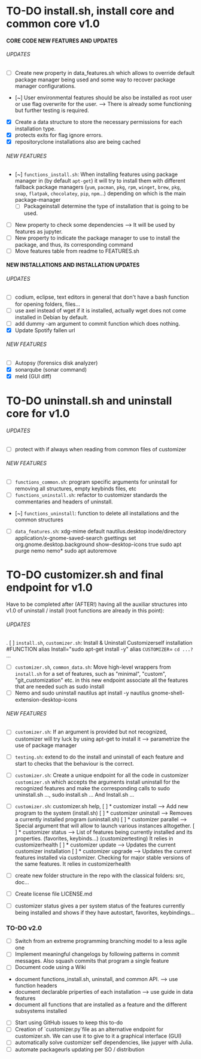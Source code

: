 # TO-DO install.sh, install core and common core v1.0


#### CORE CODE NEW FEATURES AND UPDATES
###### UPDATES
- [ ] Create new property in data_features.sh which allows to override default package manager being used and some way to recover package manager configurations.
- [~] User environmental features should be also be installed as root user or use flag overwrite for the user. --> There is already some functioning but further testing is required.
- [x] Create a data structure to store the necessary permissions for each installation type.
- [x] protects exits for flag ignore errors.
- [x] repositoryclone installations also are being cached

###### NEW FEATURES
- [~] `functions_install.sh`: When installing features using package manager in  (by default `apt-get`) it will try to install them with different fallback package managers (`yum`, `pacman`, `pkg`, `rpm`, `winget`, `brew`, `pkg`, `snap`, `flatpak`, `chocolatey`, `pip`, `npm`...) depending on which is the main package-manager
  * [ ] Packageinstall determine the type of installation that is going to be used. 
- [ ] New property to check some dependencies --> It will be used by features as jupyter. 
- [ ] New property to indicate the package manager to use to install the package, and thus, its corresponding command
- [ ] Move features table from readme to FEATURES.sh

#### NEW INSTALLATIONS AND INSTALLATION UPDATES
###### UPDATES
- [ ] codium, eclipse, text editors in general that don't have a bash function for opening folders, files...
- [ ] use axel instead of wget if it is installed, actually wget does not come installed in Debian by default.
- [ ] add dummy -am argument to commit function which does nothing.
- [x] Update Spotify fallen url

###### NEW FEATURES
- [ ] Autopsy (forensics disk analyzer)
- [x] sonarqube (sonar command)
- [x] meld (GUI diff)

# TO-DO uninstall.sh and uninstall core for v1.0
###### UPDATES
- [ ] protect with if always when reading from common files of customizer

###### NEW FEATURES
- [ ] `functions_common.sh`: program specific arguments for uninstall for removing all structures, empty keybinds files, etc
- [ ] `functions_uninstall.sh`: refactor to customizer standards the commentaries and headers of uninstall.
- [~] `functions_uninstall`: function to delete all installations and the common structures
- [ ] `data_features.sh`: xdg-mime default nautilus.desktop inode/directory application/x-gnome-saved-search
gsettings set org.gnome.desktop.background show-desktop-icons true
sudo apt purge nemo nemo*
sudo apt autoremove  


# TO-DO customizer.sh and final endpoint for v1.0
Have to be completed after (AFTER!) having all the auxiliar structures into v1.0 of uninstall / install (root functions are already in this point):
###### UPDATES
. [ ] `install.sh`, `customizer.sh`: Install & Uninstall Customizerself installation #FUNCTION alias Install="sudo apt-get install -y" alias `CUSTOMIZER`= `cd ...?` ...
- [ ] `customizer.sh`, `common_data.sh`: Move high-level wrappers from `install.sh` for a set of features, such as "minimal", "custom", "git_customization" etc. in this new endpoint associate all the features that are needed such as sudo install 
- [ ]  Nemo and sudo uninstall nautilus   apt install -y nautilus gnome-shell-extension-desktop-icons

###### NEW FEATURES
- [ ] `customizer.sh`: If an argument is provided but not recognized, customizer will try luck by using apt-get to install it --> parametrize the use of package manager
- [ ] `testing.sh`: extend to do the install and uninstall of each feature and start to checks that the behaviour is the correct.
- [ ] `customizer.sh`: Create a unique endpoint for all the code in customizer `customizer.sh` which accepts the arguments install uninstall for the recognized features and make the corresponding calls to sudo uninstall.sh ..., sudo install.sh ... And Install.sh ...
- [ ] `customizer.sh`: customizer.sh help, 
  [ ] * customizer install --> Add new program to the system (install.sh)
  [ ] * customizer uninstall --> Removes a currently installed program (uninstall.sh)
  [ ] * customizer parallel --> Special argument that will allow to launch various instances alltogether.
  [ ] * customizer status --> List of features being currently installed and its properties. (favorites, keybinds...) (customizertesting) It relies in customizerhealth
  [ ] * customizer update --> Updates the current customizer installation
  [ ] * customizer upgrade --> Updates the current features installed via customizer. Checking for major stable versions of the same features. It relies in customizerhealth
- [ ] create new folder structure in the repo with the classical folders: src, doc...
- [ ] Create license file LICENSE.md 
- [ ] customizer status gives a per system status of the features currently being installed and shows if they have autostart, favorites, keybindings...


### TO-DO v2.0
- [ ] Switch from an extreme programming branching model to a less agile one
- [ ] Implement meaningful changelogs by following patterns in commit messages. Also squash commits that program a single feature
- [ ] Document code using a Wiki
- document functions_install.sh, uninstall, and common API. --> use function headers
- document declarable priperties of each installation --> use guide in data features
- document all functions that are installed as a feature and the different subsystems installed

- [ ] Start using GitHub issues to keep this to-do
- [ ] Creation of \`customizer.py\`file as an alternative endpoint for customizer.sh. We can use it to give to it a graphical interface (GUI)
- [ ] automatically solve customizer self dependencies, like jupyer with Julia.
- [ ] automate packageurls updating per SO / distribution
